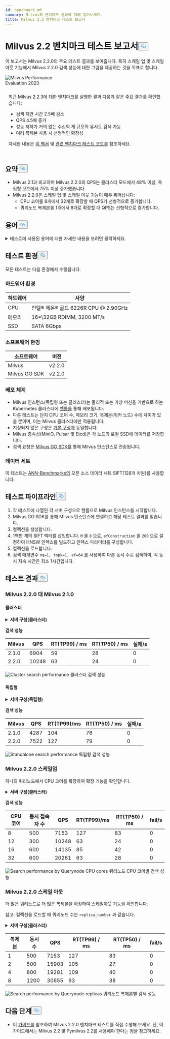 ```yaml
---
id: benchmark.md
summary: Milvus의 벤치마크 결과에 대해 알아보세요.
title: Milvus 2.2 벤치마크 테스트 보고서
---
```

<h1 id="Milvus-22-Benchmark-Test-Report" class="common-anchor-header">Milvus 2.2 벤치마크 테스트 보고서<button data-href="#Milvus-22-Benchmark-Test-Report" class="anchor-icon" translate="no">
      <svg translate="no"
        aria-hidden="true"
        focusable="false"
        height="20"
        version="1.1"
        viewBox="0 0 16 16"
        width="16"
      >
        <path
          fill="#0092E4"
          fill-rule="evenodd"
          d="M4 9h1v1H4c-1.5 0-3-1.69-3-3.5S2.55 3 4 3h4c1.45 0 3 1.69 3 3.5 0 1.41-.91 2.72-2 3.25V8.59c.58-.45 1-1.27 1-2.09C10 5.22 8.98 4 8 4H4c-.98 0-2 1.22-2 2.5S3 9 4 9zm9-3h-1v1h1c1 0 2 1.22 2 2.5S13.98 12 13 12H9c-.98 0-2-1.22-2-2.5 0-.83.42-1.64 1-2.09V6.25c-1.09.53-2 1.84-2 3.25C6 11.31 7.55 13 9 13h4c1.45 0 3-1.69 3-3.5S14.5 6 13 6z"
        ></path>
      </svg>
    </button></h1><p>이 보고서는 Milvus 2.2.0의 주요 테스트 결과를 보여줍니다. 특히 스케일 업 및 스케일 아웃 기능에서 Milvus 2.2.0 검색 성능에 대한 그림을 제공하는 것을 목표로 합니다.</p>
<div class="alert note">
  <div style="display: flex;">
      <div style="flex:0.3;">
        <img translate="no" src="https://zilliz.com/images/whitepaper/performance.png" alt="Milvus Performance Evaluation 2023" />
      </div>
  </div>
  <div style="flex:1;padding: 10px;">
    <p>최근 Milvus 2.2.3에 대한 벤치마크를 실행한 결과 다음과 같은 주요 결과를 확인했습니다:</p>
    <ul>
      <li>검색 지연 시간 2.5배 감소</li>
      <li>QPS 4.5배 증가</li>
      <li>성능 저하가 거의 없는 수십억 개 규모의 유사도 검색 가능</li>
      <li>여러 복제본 사용 시 선형적인 확장성</li>
    </ul>
    <p>자세한 내용은 <a href="https://zilliz.com/resources/whitepaper/milvus-performance-benchmark">이 백서</a> 및 <a href="https://github.com/zilliztech/VectorDBBench">관련 벤치마크 테스트 코드를</a> 참조하세요. </p>
  </div>
</div>
<h2 id="Summary" class="common-anchor-header">요약<button data-href="#Summary" class="anchor-icon" translate="no">
      <svg translate="no"
        aria-hidden="true"
        focusable="false"
        height="20"
        version="1.1"
        viewBox="0 0 16 16"
        width="16"
      >
        <path
          fill="#0092E4"
          fill-rule="evenodd"
          d="M4 9h1v1H4c-1.5 0-3-1.69-3-3.5S2.55 3 4 3h4c1.45 0 3 1.69 3 3.5 0 1.41-.91 2.72-2 3.25V8.59c.58-.45 1-1.27 1-2.09C10 5.22 8.98 4 8 4H4c-.98 0-2 1.22-2 2.5S3 9 4 9zm9-3h-1v1h1c1 0 2 1.22 2 2.5S13.98 12 13 12H9c-.98 0-2-1.22-2-2.5 0-.83.42-1.64 1-2.09V6.25c-1.09.53-2 1.84-2 3.25C6 11.31 7.55 13 9 13h4c1.45 0 3-1.69 3-3.5S14.5 6 13 6z"
        ></path>
      </svg>
    </button></h2><ul>
<li>Milvus 2.1과 비교하여 Milvus 2.2.0의 QPS는 클러스터 모드에서 48% 이상, 독립형 모드에서 75% 이상 증가했습니다.</li>
<li>Milvus 2.2.0은 스케일 업 및 스케일 아웃 기능이 매우 뛰어납니다:<ul>
<li>CPU 코어를 8개에서 32개로 확장할 때 QPS가 선형적으로 증가합니다.</li>
<li>쿼리노드 복제본을 1개에서 8개로 확장할 때 QPS는 선형적으로 증가합니다.</li>
</ul></li>
</ul>
<h2 id="Terminology" class="common-anchor-header">용어<button data-href="#Terminology" class="anchor-icon" translate="no">
      <svg translate="no"
        aria-hidden="true"
        focusable="false"
        height="20"
        version="1.1"
        viewBox="0 0 16 16"
        width="16"
      >
        <path
          fill="#0092E4"
          fill-rule="evenodd"
          d="M4 9h1v1H4c-1.5 0-3-1.69-3-3.5S2.55 3 4 3h4c1.45 0 3 1.69 3 3.5 0 1.41-.91 2.72-2 3.25V8.59c.58-.45 1-1.27 1-2.09C10 5.22 8.98 4 8 4H4c-.98 0-2 1.22-2 2.5S3 9 4 9zm9-3h-1v1h1c1 0 2 1.22 2 2.5S13.98 12 13 12H9c-.98 0-2-1.22-2-2.5 0-.83.42-1.64 1-2.09V6.25c-1.09.53-2 1.84-2 3.25C6 11.31 7.55 13 9 13h4c1.45 0 3-1.69 3-3.5S14.5 6 13 6z"
        ></path>
      </svg>
    </button></h2><p><details>
<summary>테스트에 사용된 용어에 대한 자세한 내용을 보려면 클릭하세요.</summary>
<table class="terminology">
<thead>
<tr>
<th>용어</th>
<th>설명</th>
</tr>
</thead>
<tbody>
<tr>
<td>nq</td>
<td>한 번의 검색 요청으로 검색할 벡터의 수입니다.</td>
</tr>
<tr>
<td>topk</td>
<td>검색 요청에서 각 벡터에 대해 검색할 가장 가까운 벡터의 수(nq 단위)</td>
</tr>
<tr>
<td>ef</td>
<td><a href="https://milvus.io/docs/v2.2.x/index.md">HNSW 인덱스에</a> 특정한 검색 파라미터</td>
</tr>
<tr>
<td>RT</td>
<td>요청을 전송한 후 응답을 받기까지의 응답 시간</td>
</tr>
<tr>
<td>QPS</td>
<td>초당 성공적으로 처리된 검색 요청 수</td>
</tr>
</tbody>
</table>
</details></p>
<h2 id="Test-environment" class="common-anchor-header">테스트 환경<button data-href="#Test-environment" class="anchor-icon" translate="no">
      <svg translate="no"
        aria-hidden="true"
        focusable="false"
        height="20"
        version="1.1"
        viewBox="0 0 16 16"
        width="16"
      >
        <path
          fill="#0092E4"
          fill-rule="evenodd"
          d="M4 9h1v1H4c-1.5 0-3-1.69-3-3.5S2.55 3 4 3h4c1.45 0 3 1.69 3 3.5 0 1.41-.91 2.72-2 3.25V8.59c.58-.45 1-1.27 1-2.09C10 5.22 8.98 4 8 4H4c-.98 0-2 1.22-2 2.5S3 9 4 9zm9-3h-1v1h1c1 0 2 1.22 2 2.5S13.98 12 13 12H9c-.98 0-2-1.22-2-2.5 0-.83.42-1.64 1-2.09V6.25c-1.09.53-2 1.84-2 3.25C6 11.31 7.55 13 9 13h4c1.45 0 3-1.69 3-3.5S14.5 6 13 6z"
        ></path>
      </svg>
    </button></h2><p>모든 테스트는 다음 환경에서 수행됩니다.</p>
<h3 id="Hardware-environment" class="common-anchor-header">하드웨어 환경</h3><table>
<thead>
<tr><th>하드웨어</th><th>사양</th></tr>
</thead>
<tbody>
<tr><td>CPU</td><td>인텔® 제온® 골드 6226R CPU @ 2.90GHz</td></tr>
<tr><td>메모리</td><td>16*\32GB RDIMM, 3200 MT/s</td></tr>
<tr><td>SSD</td><td>SATA 6Gbps</td></tr>
</tbody>
</table>
<h3 id="Software-environment" class="common-anchor-header">소프트웨어 환경</h3><table>
<thead>
<tr><th>소프트웨어</th><th>버전</th></tr>
</thead>
<tbody>
<tr><td>Milvus</td><td>v2.2.0</td></tr>
<tr><td>Milvus GO SDK</td><td>v2.2.0</td></tr>
</tbody>
</table>
<h3 id="Deployment-scheme" class="common-anchor-header">배포 체계</h3><ul>
<li>Milvus 인스턴스(독립형 또는 클러스터)는 물리적 또는 가상 머신을 기반으로 하는 Kubernetes 클러스터에 <a href="https://milvus.io/docs/install_standalone-helm.md">헬름을</a> 통해 배포됩니다.</li>
<li>다른 테스트는 단지 CPU 코어 수, 메모리 크기, 복제본(워커 노드) 수에 차이가 있을 뿐이며, 이는 Milvus 클러스터에만 적용됩니다.</li>
<li>지정되지 않은 구성은 <a href="https://github.com/milvus-io/milvus-helm/blob/master/charts/milvus/values.yaml">기본 구성과</a> 동일합니다.</li>
<li>Milvus 종속성(MinIO, Pulsar 및 Etcd)은 각 노드의 로컬 SSD에 데이터를 저장합니다.</li>
<li>검색 요청은 <a href="https://github.com/milvus-io/milvus-sdk-go/tree/master/tests">Milvus GO SDK를</a> 통해 Milvus 인스턴스로 전송됩니다.</li>
</ul>
<h3 id="Data-sets" class="common-anchor-header">데이터 세트</h3><p>이 테스트는 <a href="https://github.com/erikbern/ann-benchmarks/#data-sets">ANN-Benchmarks의</a> 오픈 소스 데이터 세트 SIFT(128개 차원)를 사용합니다.</p>
<h2 id="Test-pipeline" class="common-anchor-header">테스트 파이프라인<button data-href="#Test-pipeline" class="anchor-icon" translate="no">
      <svg translate="no"
        aria-hidden="true"
        focusable="false"
        height="20"
        version="1.1"
        viewBox="0 0 16 16"
        width="16"
      >
        <path
          fill="#0092E4"
          fill-rule="evenodd"
          d="M4 9h1v1H4c-1.5 0-3-1.69-3-3.5S2.55 3 4 3h4c1.45 0 3 1.69 3 3.5 0 1.41-.91 2.72-2 3.25V8.59c.58-.45 1-1.27 1-2.09C10 5.22 8.98 4 8 4H4c-.98 0-2 1.22-2 2.5S3 9 4 9zm9-3h-1v1h1c1 0 2 1.22 2 2.5S13.98 12 13 12H9c-.98 0-2-1.22-2-2.5 0-.83.42-1.64 1-2.09V6.25c-1.09.53-2 1.84-2 3.25C6 11.31 7.55 13 9 13h4c1.45 0 3-1.69 3-3.5S14.5 6 13 6z"
        ></path>
      </svg>
    </button></h2><ol>
<li>각 테스트에 나열된 각 서버 구성으로 헬름으로 Milvus 인스턴스를 시작합니다.</li>
<li>Milvus GO SDK를 통해 Milvus 인스턴스에 연결하고 해당 테스트 결과를 얻습니다.</li>
<li>컬렉션을 생성합니다.</li>
<li>1백만 개의 SIFT 벡터를 삽입합니다. <code translate="no">M</code> 을 <code translate="no">8</code> 으로, <code translate="no">efConstruction</code> 을 <code translate="no">200</code> 으로 설정하여 HNSW 인덱스를 빌드하고 인덱스 파라미터를 구성합니다.</li>
<li>컬렉션을 로드합니다.</li>
<li>검색 매개변수 <code translate="no">nq=1, topk=1, ef=64</code> 를 사용하여 다른 동시 수로 검색하며, 각 동시 지속 시간은 최소 1시간입니다.</li>
</ol>
<h2 id="Test-results" class="common-anchor-header">테스트 결과<button data-href="#Test-results" class="anchor-icon" translate="no">
      <svg translate="no"
        aria-hidden="true"
        focusable="false"
        height="20"
        version="1.1"
        viewBox="0 0 16 16"
        width="16"
      >
        <path
          fill="#0092E4"
          fill-rule="evenodd"
          d="M4 9h1v1H4c-1.5 0-3-1.69-3-3.5S2.55 3 4 3h4c1.45 0 3 1.69 3 3.5 0 1.41-.91 2.72-2 3.25V8.59c.58-.45 1-1.27 1-2.09C10 5.22 8.98 4 8 4H4c-.98 0-2 1.22-2 2.5S3 9 4 9zm9-3h-1v1h1c1 0 2 1.22 2 2.5S13.98 12 13 12H9c-.98 0-2-1.22-2-2.5 0-.83.42-1.64 1-2.09V6.25c-1.09.53-2 1.84-2 3.25C6 11.31 7.55 13 9 13h4c1.45 0 3-1.69 3-3.5S14.5 6 13 6z"
        ></path>
      </svg>
    </button></h2><h3 id="Milvus-220-vs-Milvus-210" class="common-anchor-header">Milvus 2.2.0 대 Milvus 2.1.0</h3><h4 id="Cluster" class="common-anchor-header">클러스터</h4><p><details>
<summary><b>서버 구성(클러스터)</b></summary><code translate="no">yaml queryNode: replicas: 1 resources: limits: cpu: &quot;12.0&quot; memory: 8Gi requests: cpu: &quot;12.0&quot; memory: 8Gi</code></details></p>
<p><strong>검색 성능</strong></p>
<table>
<thead>
<tr><th>Milvus</th><th>QPS</th><th>RT(TP99) / ms</th><th>RT(TP50) / ms</th><th>실패/s</th></tr>
</thead>
<tbody>
<tr><td>2.1.0</td><td>6904</td><td>59</td><td>28</td><td>0</td></tr>
<tr><td>2.2.0</td><td>10248</td><td>63</td><td>24</td><td>0</td></tr>
</tbody>
</table>
<p>
  
   <span class="img-wrapper"> <img translate="no" src="/docs/v2.4.x/assets/cluster_search_performance_210_vs_220.png" alt="Cluster search performance" class="doc-image" id="cluster-search-performance" />
   </span> <span class="img-wrapper"> <span>클러스터 검색 성능</span> </span></p>
<h4 id="Standalone" class="common-anchor-header">독립형</h4><p><details>
<summary><b>서버 구성(독립형)</b></summary><code translate="no">yaml standalone: replicas: 1 resources: limits: cpu: &quot;12.0&quot; memory: 16Gi requests: cpu: &quot;12.0&quot; memory: 16Gi</code></details></p>
<p><strong>검색 성능</strong></p>
<table>
<thead>
<tr><th>Milvus</th><th>QPS</th><th>RT(TP99)/ms</th><th>RT(TP50) / ms</th><th>실패/s</th></tr>
</thead>
<tbody>
<tr><td>2.1.0</td><td>4287</td><td>104</td><td>76</td><td>0</td></tr>
<tr><td>2.2.0</td><td>7522</td><td>127</td><td>79</td><td>0</td></tr>
</tbody>
</table>
<p>
  
   <span class="img-wrapper"> <img translate="no" src="/docs/v2.4.x/assets/standalone_search_performance_210_vs_220.png" alt="Standalone search performance" class="doc-image" id="standalone-search-performance" />
   </span> <span class="img-wrapper"> <span>독립형 검색 성능</span> </span></p>
<h3 id="Milvus-220-Scale-up" class="common-anchor-header">Milvus 2.2.0 스케일업</h3><p>하나의 쿼리노드에서 CPU 코어를 확장하여 확장 기능을 확인합니다.</p>
<p><details>
<summary><b>서버 구성(클러스터)</b></summary><code translate="no">yaml queryNode: replicas: 1 resources: limits: cpu: &quot;8.0&quot; /&quot;12.0&quot; /&quot;16.0&quot; /&quot;32.0&quot; memory: 8Gi requests: cpu: &quot;8.0&quot; /&quot;12.0&quot; /&quot;16.0&quot; /&quot;32.0&quot; memory: 8Gi</code></details></p>
<p><strong>검색 성능</strong></p>
<table>
<thead>
<tr><th>CPU 코어</th><th>동시 접속자 수</th><th>QPS</th><th>RT(TP99)/ms</th><th>RT(TP50) / ms</th><th>fail/s</th></tr>
</thead>
<tbody>
<tr><td>8</td><td>500</td><td>7153</td><td>127</td><td>83</td><td>0</td></tr>
<tr><td>12</td><td>300</td><td>10248</td><td>63</td><td>24</td><td>0</td></tr>
<tr><td>16</td><td>600</td><td>14135</td><td>85</td><td>42</td><td>0</td></tr>
<tr><td>32</td><td>600</td><td>20281</td><td>63</td><td>28</td><td>0</td></tr>
</tbody>
</table>
<p>
  
   <span class="img-wrapper"> <img translate="no" src="/docs/v2.4.x/assets/search_performance_by_querynode_cpu_cores.png" alt="Search performance by Querynode CPU cores" class="doc-image" id="search-performance-by-querynode-cpu-cores" />
   </span> <span class="img-wrapper"> <span>쿼리노드 CPU 코어별 검색 성능</span> </span></p>
<h3 id="Milvus-220-Scale-out" class="common-anchor-header">Milvus 2.2.0 스케일 아웃</h3><p>더 많은 쿼리노드로 더 많은 복제본을 확장하여 스케일아웃 기능을 확인합니다.</p>
<div class="alert note">
<p>참고: 컬렉션을 로드할 때 쿼리노드 수는 <code translate="no">replica_number</code> 과 같습니다.</p>
</div>
<p><details>
<summary><b>서버 구성(클러스터)</b></summary><code translate="no">yaml queryNode: replicas: 1 / 2 / 4 / 8 resources: limits: cpu: &quot;8.0&quot; memory: 8Gi requests: cpu: &quot;8.0&quot; memory: 8Gi</code></details></p>
<table>
<thead>
<tr><th>복제본</th><th>동시 수</th><th>QPS</th><th>RT(TP99) / ms</th><th>RT(TP50) / ms</th><th>fail/s</th></tr>
</thead>
<tbody>
<tr><td>1</td><td>500</td><td>7153</td><td>127</td><td>83</td><td>0</td></tr>
<tr><td>2</td><td>500</td><td>15903</td><td>105</td><td>27</td><td>0</td></tr>
<tr><td>4</td><td>800</td><td>19281</td><td>109</td><td>40</td><td>0</td></tr>
<tr><td>8</td><td>1200</td><td>30655</td><td>93</td><td>38</td><td>0</td></tr>
</tbody>
</table>
<p>
  
   <span class="img-wrapper"> <img translate="no" src="/docs/v2.4.x/assets/search_performance_by_querynode_replicas.png" alt="Search performance by Querynode replicas" class="doc-image" id="search-performance-by-querynode-replicas" />
   </span> <span class="img-wrapper"> <span>쿼리노드 복제본별 검색 성능</span> </span></p>
<h2 id="Whats-next" class="common-anchor-header">다음 단계<button data-href="#Whats-next" class="anchor-icon" translate="no">
      <svg translate="no"
        aria-hidden="true"
        focusable="false"
        height="20"
        version="1.1"
        viewBox="0 0 16 16"
        width="16"
      >
        <path
          fill="#0092E4"
          fill-rule="evenodd"
          d="M4 9h1v1H4c-1.5 0-3-1.69-3-3.5S2.55 3 4 3h4c1.45 0 3 1.69 3 3.5 0 1.41-.91 2.72-2 3.25V8.59c.58-.45 1-1.27 1-2.09C10 5.22 8.98 4 8 4H4c-.98 0-2 1.22-2 2.5S3 9 4 9zm9-3h-1v1h1c1 0 2 1.22 2 2.5S13.98 12 13 12H9c-.98 0-2-1.22-2-2.5 0-.83.42-1.64 1-2.09V6.25c-1.09.53-2 1.84-2 3.25C6 11.31 7.55 13 9 13h4c1.45 0 3-1.69 3-3.5S14.5 6 13 6z"
        ></path>
      </svg>
    </button></h2><ul>
<li>이 <a href="https://milvus.io/blog/2022-08-16-A-Quick-Guide-to-Benchmarking-Milvus-2-1.md">가이드를</a> 참조하여 Milvus 2.2.0 벤치마크 테스트를 직접 수행해 보세요. 단, 이 가이드에서는 Milvus 2.2 및 Pymilvus 2.2를 사용해야 한다는 점을 참고하세요.</li>
</ul>
